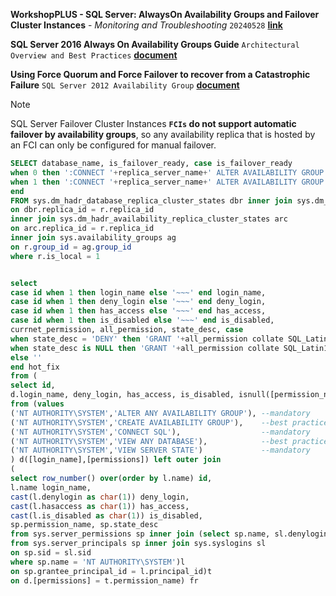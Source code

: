 **WorkshopPLUS - SQL Server: AlwaysOn Availability Groups and Failover Cluster Instances** - *Monitoring and Troubleshooting* `20240528` [**link**](https://mslearningcampus.com/LabSeries/19855)


**SQL Server 2016 Always On Availability Groups Guide** `Architectural Overview and Best Practices` [**document**](https://microsoft.sharepoint.com/:w:/r/teams/CampusIPLibraries/Campus/Community%20Shared%20IP/2017/11/SQL%20Server%202016%20Always%20On%20Availability%20Groups%20Guide_V01.01.docx?d=w7427a596bebf4d8bace052d7944c3841&csf=1&web=1&e=1PDX7t)


**Using Force Quorum and Force Failover to recover from a Catastrophic Failure** `SQL Server 2012 Availability Group` [**document**](https://microsoft.sharepoint.com/:w:/r/teams/CampusIPLibraries/Campus/_layouts/15/Doc.aspx?sourcedoc=%7B7E599E1B-DEDF-4C25-88DE-0860DCA92080%7D&file=Force%20Quorum%20for%20a%20SQL%20Server%202012%20Availability%20Group_new.docx&action=default&mobileredirect=true&DefaultItemOpen=1)

> [!Note]
> SQL Server Failover Cluster Instances **`FCIs` do not support automatic failover by availability groups**, so any availability replica that is hosted by an FCI can only be configured for manual failover.

```sql
SELECT database_name, is_failover_ready, case is_failover_ready 
when 0 then ':CONNECT '+replica_server_name+' ALTER AVAILABILITY GROUP ['+ag.name+'] FORCE_FAILOVER_ALLOW_DATA_LOSS' 
when 1 then ':CONNECT '+replica_server_name+' ALTER AVAILABILITY GROUP ['+ag.name+'] FAILOVER'
end 
FROM sys.dm_hadr_database_replica_cluster_states dbr inner join sys.dm_hadr_availability_replica_states r
on dbr.replica_id = r.replica_id
inner join sys.dm_hadr_availability_replica_cluster_states arc
on arc.replica_id = r.replica_id
inner join sys.availability_groups ag
on r.group_id = ag.group_id
where r.is_local = 1
```

```sql

select 
case id when 1 then login_name else '~~~' end login_name,
case id when 1 then deny_login else '~~~' end deny_login,
case id when 1 then has_access else '~~~' end has_access,
case id when 1 then is_disabled else '~~~' end is_disabled,
currnet_permission, all_permission, state_desc, case  
when state_desc = 'DENY' then 'GRANT '+all_permission collate SQL_Latin1_General_CP1_CI_AS+' TO ['+login_name+']' 
when state_desc is NULL then 'GRANT '+all_permission collate SQL_Latin1_General_CP1_CI_AS+' TO ['+login_name+']' 
else ''
end hot_fix
from (
select id,
d.login_name, deny_login, has_access, is_disabled, isnull([permission_name],'NA') currnet_permission, permissions all_permission, state_desc
from (values 
('NT AUTHORITY\SYSTEM','ALTER ANY AVAILABILITY GROUP'), --mandatory
('NT AUTHORITY\SYSTEM','CREATE AVAILABILITY GROUP'),    --best practice
('NT AUTHORITY\SYSTEM','CONNECT SQL'),                  --mandatory
('NT AUTHORITY\SYSTEM','VIEW ANY DATABASE'),            --best practice
('NT AUTHORITY\SYSTEM','VIEW SERVER STATE')             --mandatory
) d([login_name],[permissions]) left outer join
(
select row_number() over(order by l.name) id,
l.name login_name,
cast(l.denylogin as char(1)) deny_login,
cast(l.hasaccess as char(1)) has_access,
cast(l.is_disabled as char(1)) is_disabled,
sp.permission_name, sp.state_desc
from sys.server_permissions sp inner join (select sp.name, sl.denylogin, sl.hasaccess, sp.principal_id, sp.is_disabled
from sys.server_principals sp inner join sys.syslogins sl
on sp.sid = sl.sid
where sp.name = 'NT AUTHORITY\SYSTEM')l
on sp.grantee_principal_id = l.principal_id)t
on d.[permissions] = t.permission_name) fr
```
